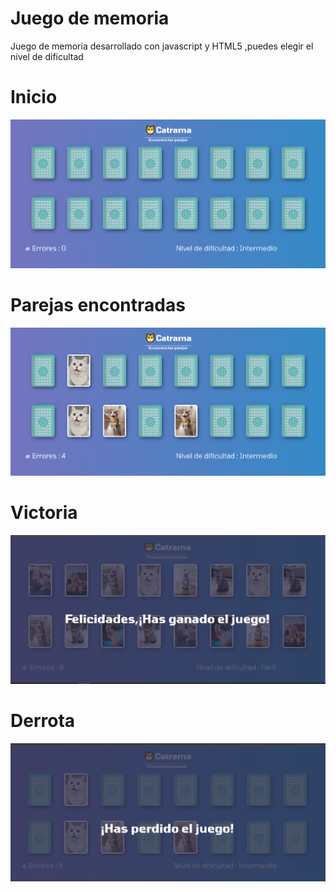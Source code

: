 # Juego de memoria 


Juego de memoria desarrollado con javascript y HTML5 ,puedes elegir el nivel de dificultad

# Inicio
![inicio](Pantallazos/1.png)

# Parejas encontradas
![parejas](Pantallazos/2.png)

# Victoria
![victoria](Pantallazos/victoria.png)


# Derrota
![derrota](Pantallazos/derrota.png)
